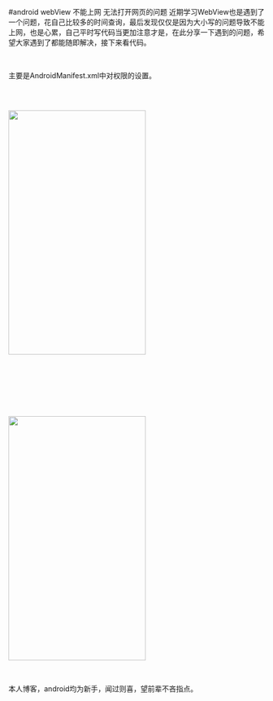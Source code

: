 #android webView 不能上网 无法打开网页的问题
近期学习WebView也是遇到了一个问题，花自己比较多的时间查询，最后发现仅仅是因为大小写的问题导致不能上网，也是心累，自己平时写代码当更加注意才是，在此分享一下遇到的问题，希望大家遇到了都能随即解决，接下来看代码。

 

主要是AndroidManifest.xml中对权限的设置。

<img alt="" class="has" src="https://img-blog.csdn.net/20150905110811327?watermark/2/text/aHR0cDovL2Jsb2cuY3Nkbi5uZXQv/font/5a6L5L2T/fontsize/400/fill/I0JBQkFCMA==/dissolve/70/gravity/Center">

 

<img alt="" class="has" height="480" src="https://img-blog.csdn.net/20150905110938517?watermark/2/text/aHR0cDovL2Jsb2cuY3Nkbi5uZXQv/font/5a6L5L2T/fontsize/400/fill/I0JBQkFCMA==/dissolve/70/gravity/Center" width="270">

 

 

<img alt="" class="has" src="https://img-blog.csdn.net/20150905110837028?watermark/2/text/aHR0cDovL2Jsb2cuY3Nkbi5uZXQv/font/5a6L5L2T/fontsize/400/fill/I0JBQkFCMA==/dissolve/70/gravity/Center">

 

<img alt="" class="has" height="480" src="https://img-blog.csdn.net/20150905110944459?watermark/2/text/aHR0cDovL2Jsb2cuY3Nkbi5uZXQv/font/5a6L5L2T/fontsize/400/fill/I0JBQkFCMA==/dissolve/70/gravity/Center" width="270">

 

本人博客，android均为新手，闻过则喜，望前辈不吝指点。
